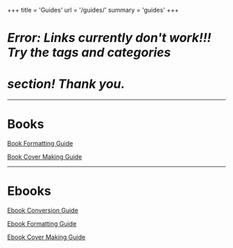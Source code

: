 +++
title = 'Guides'
url = '/guides/'
summary = 'guides'
+++

# ***Error: Links currently don't work!!! Try the tags and categories***
# ***section! Thank you.***

-----------------------------------------------------------------  

# Books  

[Book Formatting Guide](guide\book-fd)

[Book Cover Making Guide](guide\bookcover-make)

-----------------------------------------------------------------  

# Ebooks  

[Ebook Conversion Guide](guide\ebook-convert)

[Ebook Formatting Guide](guide\ebook-format)

[Ebook Cover Making Guide](guide\ebookcover-make)